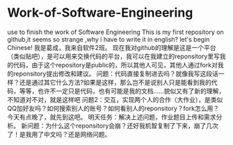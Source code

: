 # Work-of-Software-Engineering
use to finish the work of Software Engineering
This is my first repository on github,it seems so strange ,why i have to write it in english?
let's begin Chinese!
我是葛成，我来自软件2班。
现在我对github的理解是这是一个平台（类似贴吧），是可以用来交换代码的平台，我可以在我建立的reponsitory里写我的代码，由于这个repository是public的，所以其他人可见，其他人通过fork对我的reponsitory提出修改和建议。
问题：代码直接复制进去吗？就像我写这段话一样？还是通过其它什么方法?如果是这样，那么岂不是说别人只是能看到我的代码，等等，也许不一定只是代码，也有可能是我的文档......貌似又有了新的理解，不知道对不对，就是这样吧
问题2：交互，实现两个人的合作（大作业），是类似QQ加好友吗？如何搜索别人的账号？如何看别人的reponsitory？fork怎么用？
今天有点晚了，就先到这吧。
明天任务：解决上述问题，作业题目上传和需求分析。
新问题：为什么这个reponsitory会崩？还好我机智复制了下来，崩了几次了！是我用了中文吗？还是网络问题。
